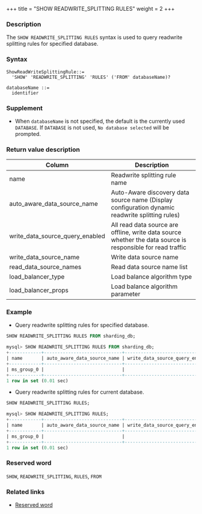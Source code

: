 +++
title = "SHOW READWRITE_SPLITTING RULES"
weight = 2
+++

### Description

The `SHOW READWRITE_SPLITTING RULES` syntax is used to query readwrite splitting rules for specified database.

### Syntax

```
ShowReadWriteSplittingRule::=
  'SHOW' 'READWRITE_SPLITTING' 'RULES' ('FROM' databaseName)?

databaseName ::=
  identifier
```

### Supplement

- When `databaseName` is not specified, the default is the currently used `DATABASE`. If `DATABASE` is not used, `No database selected` will be prompted.

### Return value description

| Column                          | Description                                                                                                |
| ------------------------------- | ---------------------------------------------------------------------------------------------------------- |
| name                            | Readwrite splitting rule name                                                                              |
| auto_aware_data_source_name     | Auto-Aware discovery data source name (Display configuration dynamic readwrite splitting rules)            |
| write_data_source_query_enabled | All read data source are offline, write data source whether the data source is responsible for read traffic|
| write_data_source_name          | Write data source name                                                                                     |
| read_data_source_names          | Read data source name list                                                                                 |
| load_balancer_type              | Load balance algorithm type                                                                                |
| load_balancer_props             | Load balance algorithm parameter                                                                           |


### Example

- Query readwrite splitting rules for specified database.

```sql
SHOW READWRITE_SPLITTING RULES FROM sharding_db;
```

```sql
mysql> SHOW READWRITE_SPLITTING RULES FROM sharding_db;
+------------+-----------------------------+---------------------------------+------------------------+------------------------+--------------------+---------------------+
| name       | auto_aware_data_source_name | write_data_source_query_enabled | write_data_source_name | read_data_source_names | load_balancer_type | load_balancer_props |
+------------+-----------------------------+---------------------------------+------------------------+------------------------+--------------------+---------------------+
| ms_group_0 |                             |                                 | resource_1             | ds_0,ds_1              | random             |                     |
+------------+-----------------------------+---------------------------------+------------------------+------------------------+--------------------+---------------------+
1 row in set (0.01 sec)
```

- Query readwrite splitting rules for current database.

```sql
SHOW READWRITE_SPLITTING RULES;
```

```sql
mysql> SHOW READWRITE_SPLITTING RULES;
+------------+-----------------------------+---------------------------------+------------------------+------------------------+--------------------+---------------------+
| name       | auto_aware_data_source_name | write_data_source_query_enabled | write_data_source_name | read_data_source_names | load_balancer_type | load_balancer_props |
+------------+-----------------------------+---------------------------------+------------------------+------------------------+--------------------+---------------------+
| ms_group_0 |                             |                                 | resource_1             | ds_0,ds_1              | random             |                     |
+------------+-----------------------------+---------------------------------+------------------------+------------------------+--------------------+---------------------+
1 row in set (0.01 sec)
```

### Reserved word

`SHOW`, `READWRITE_SPLITTING`, `RULES`, `FROM`

### Related links

- [Reserved word](/en/reference/distsql/syntax/reserved-word/)
